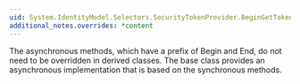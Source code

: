 ```yaml
---
uid: System.IdentityModel.Selectors.SecurityTokenProvider.BeginGetToken(System.TimeSpan,System.AsyncCallback,System.Object)
additional_notes.overrides: *content
---
```


<p>The asynchronous methods, which have a prefix of Begin and End, do not need to be overridden in derived classes. The <xref href="System.IdentityModel.Selectors.SecurityTokenProvider"></xref> base class provides an asynchronous implementation that is based on the synchronous methods.</p>


